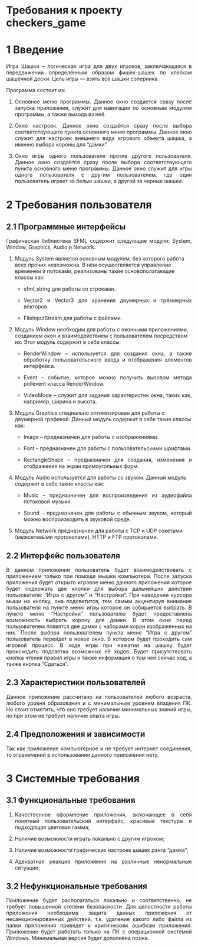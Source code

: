 # Требования к проекту checkers_game

# <h1>1 Введениe</h1>
<p align="justify"> Игра Шашки – логическая игра для двух игроков, заключающаяся в передвижении определённым образом фишек-шашек по клеткам шашечной доски. Цель игры — взять все шашки соперника.</p>
Программа состоит из:
<ol> 
<li><p align="justify">Основное меню программы. Данное окно создается сразу после запуска приложения, служит для навигации по основным модулям программы, а также выхода из неё.</p></li>
<li><p align="justify">Окно настроек. Данное окно создаётся сразу после выбора соответствующего пункта основного меню программы. Данное окно служит для настроек внешнего вида игрового объекта шашка, а именно выбора короны для “дамки”.</p></li>
<li><p align="justify">Окно игры одного пользователя против другого пользователя. Данное окно создаётся сразу после выбора соответствующего пункта основного меню программы. Данное окно служит для игры одного пользователя с другим пользователем, где один пользователь играет за белые шашки, а другой за черные шашки.</p></li>
</ol>

# <h1>2 Требования пользователя </h1>
<h2>2.1 Программные интерфейсы </h2>
<p align="justify">Графическая библиотека SFML содержит следующие модули: System, Window, Graphics, Audio и Network.</p>
<ol>
<p align="justify"><li>Модуль System является основным модулем, без которого работа всех прочих невозможна. В нём осуществляется управление временем и потоками, реализованы такие основополагающие классы как:</li></p>
<ul>
<li><p align="justify">sfml_string для работы со строками.</p></li>
<li><p align="justify">Vector2 и Vector3 для хранения двумерных и трёхмерных векторов.</p></li>
<li><p align="justify">FileInputStream для работы с файлами.</p></li>
</ul>

<p align="justify"><li>Модуль Window необходим для работы с оконными приложениями, созданием окон и взаимодействием с пользователем посредством их. Этот модуль содержит в себе классы:</li></p>
<ul>
<li><p align="justify">RenderWindow – используется для создания окна, а также обработку пользовательского ввода и отображения элементов интерфейса.</p></li>
<li><p align="justify">Event – событие, которое можно получить вызовом метода pollevent класса RenderWindow.</p></li>
<li><p align="justify">VideoMode – служит для задания характеристик окна, таких как, например, ширина и высота.</p></li>
</ul>

<p align="justify"><li>Модуль Graphics специально оптимизирован для работы с двумерной графикой. Данный модуль содержит в себе такие классы как:</li></p>
<ul>
<li><p align="justify">Image – предназначен для работы с изображениями.</p></li>
<li><p align="justify">Font – предназначен для работы с пользовательскими шрифтами.</p></li>
<li><p align="justify">RectangleShape – предназначен для создания, изменения и отображения на экран прямоугольных форм.</p></li>
</ul>

<p align="justify"><li>Модуль Audio используется для работы со звуком. Данный модуль содержит в себе такие классы как:</li></p>
<ul>
<li><p align="justify">Music – предназначен для воспроизведения из аудиофайла потоковой музыки.</p></li>
<li><p align="justify">Sound - предназначен для работы с обычным звуком, который можно воспроизводить в звуковой среде.</p></li>
</ul>

<p align="justify"><li>Модуль Network предназначен для работы с TCP и UDP сокетами (межсетевыми протоколами), HTTP и FTP протоколами.</li></p>
</ol>

<h2> 2.2 Интерфейс пользователя</h2>
<p align="justify">В данном приложении пользователь будет взаимодействовать с приложением только при помощи мышки компьютера. После запуска приложения будет открыто игровое меню данного приложения которое будет содержать две кнопки для выбора дальнейших действий пользователя: “Игра с другом” и “Настройки”. При наведении курсора мыши на кнопку, она подсветится, тем самым акцентируя внимание пользователя на пункте меню игры которое он собирается выбрать. В пункте меню “Настройки” пользователю будет предоставлена возможность выбрать корону для дамки. В этом окне перед пользователем появятся две дамки с наборами корон изображенных на них. После выбора пользователем пункта меню “Игра с другом” пользователь перейдет в новое окно. В котором будет проходить сам игровой процесс. В ходе игры при нажатии на шашку будет происходить подсветка возможных её ходов. Будет присутствовать кнопка чтения правил игры и также информация о том чей сейчас ход, а также кнопка “Сдаться”.</p>
 
<h2> 2.3 Характеристики пользователей</h2>
<p align="justify">Данное приложение рассчитано на пользователей любого возраста, любого уровня образования и с минимальным уровнем владения ПК. Но стоит отметить, что оно требует наличие минимальных знаний игры, но при этом не требует наличие опыта игры.</p>

<h2> 2.4 Предположения и зависимости</h2>
<p align="justify">Так как приложение компьютерное и не требует интернет соединения, то ограничений в использовании данного приложения нету.</p>

# <h1>3 Системные требования</h1>
<h2> 3.1 Функциональные требования</h2>
<ol>
<li><p align="justify">Качественное оформление приложения, включающее в себя понятный пользовательский интерфейс, красивые текстуры и подходящая цветовая гамма;</p></li>
<li><p align="justify">Наличие возможности играть локально с другим игроком;</p></li>
<li><p align="justify">Наличие возможности графических настроек шашек ранга “дамка”;</p></li>
<li><p align="justify">Адекватная реакция приложения на различные ненормальные ситуации;</p></li>
</ol>
<h2> 3.2 Нефункциональные требования</h2>
<p align="justify">Приложение будет располагаться локально и соответственно, не требует повышенной степени безопасности. Для целостности работы приложения необходима защита данных приложения от несанкционированных действий, т.к. удаление какого либо файла из папки приложения приведет к критическим ошибкам приложения. Приложение будет работать только на ПК с операционной системой Windows. Минимальная версия будет дополнена позже.</p>
